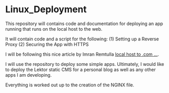# Linux_Deployment

This repository will contains code and documentation for deploying an app running that runs on the local host to the web.

It will contain code and a script for the following:
(1) Setting up a Reverse Proxy
(2) Securing the App with HTTPS

I will be following this nice article by Imran Remtulla [local host to .com ...](https://medium.com/swlh/localhost-to-com-deploying-a-web-app-for-beginners-ea05b0213eb7).

I will use the repository to deploy some simple apps.   Ultimately, I would like to deploy the Lektor static CMS for a personal 
blog as well as any other apps I am developing.

Everything is worked out up to the creation of the NGINX file.
